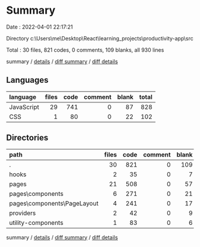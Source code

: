 # Summary

Date : 2022-04-01 22:17:21

Directory c:\Users\me\Desktop\React\learning_projects\productivity-app\src

Total : 30 files,  821 codes, 0 comments, 109 blanks, all 930 lines

summary / [details](details.md) / [diff summary](diff.md) / [diff details](diff-details.md)

## Languages
| language | files | code | comment | blank | total |
| :--- | ---: | ---: | ---: | ---: | ---: |
| JavaScript | 29 | 741 | 0 | 87 | 828 |
| CSS | 1 | 80 | 0 | 22 | 102 |

## Directories
| path | files | code | comment | blank | total |
| :--- | ---: | ---: | ---: | ---: | ---: |
| . | 30 | 821 | 0 | 109 | 930 |
| hooks | 2 | 35 | 0 | 7 | 42 |
| pages | 21 | 508 | 0 | 57 | 565 |
| pages\components | 6 | 271 | 0 | 21 | 292 |
| pages\components\PageLayout | 4 | 241 | 0 | 17 | 258 |
| providers | 2 | 42 | 0 | 9 | 51 |
| utility-components | 1 | 83 | 0 | 6 | 89 |

summary / [details](details.md) / [diff summary](diff.md) / [diff details](diff-details.md)